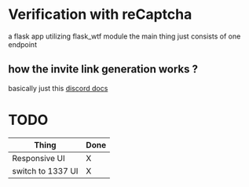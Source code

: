 # Verification with reCaptcha

a flask app utilizing flask_wtf module
the main thing just consists of one endpoint

## how the invite link generation works ?
basically just this [discord docs](https://discord.com/developers/docs/resources/channel#create-channel-invite)

# TODO
| Thing               | Done        |
| -----------         | ----------- |
| Responsive UI       | X           |
| switch to 1337 UI   | X           |
